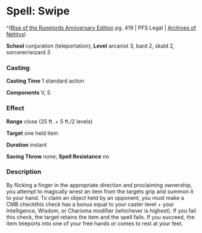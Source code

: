 # Spell: Swipe

^([Rise of the Runelords Anniversary Edition][ss-swipe] pg. 419 | PFS Legal | [Archives of Nehtys][sn-swipe])

**School** conjuration (teleportation); **Level** arcanist 3, bard 2, skald 2, sorcerer/wizard 3

### Casting

**Casting Time** 1 standard action  

**Components** V, S

### Effect

**Range** close (25 ft. + 5 ft./2 levels)  

**Target** one held item  

**Duration** instant  

**Saving Throw** none; **Spell Resistance** no

### Description

By flicking a finger in the appropriate direction and proclaiming ownership, you attempt to magically wrest an item from the targets grip and summon it to your hand. To claim an object held by an opponent, you must make a CMB checkthis check has a bonus equal to your caster level + your Intelligence, Wisdom, or Charisma modifier (whichever is highest). If you fail this check, the target retains the item and the spell fails. If you succeed, the item teleports into one of your free hands or comes to rest at your feet.

[ss-swipe]: http://paizo.com/products/btpy8tc0
[sn-swipe]: http://www.archivesofnethys.com/SpellDisplay.aspx?ItemName=Swipe